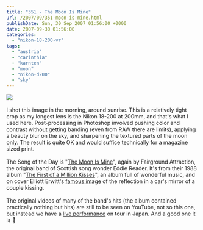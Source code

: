 ```yaml
---
title: "351 - The Moon Is Mine"
url: /2007/09/351-moon-is-mine.html
publishDate: Sun, 30 Sep 2007 01:56:00 +0000
date: 2007-09-30 01:56:00
categories: 
  - "nikon-18-200-vr"
tags: 
  - "austria"
  - "carinthia"
  - "karnten"
  - "moon"
  - "nikon-d200"
  - "sky"
---
```

<a href="https://d25zfm9zpd7gm5.cloudfront.net/1200x1200/2007/20070929_071704_ps.jpg"><img src="https://d25zfm9zpd7gm5.cloudfront.net/0600x0600/2007/20070929_071704_ps.jpg"/></a><br/><br/>I shot this image in the morning, around sunrise. This is a relatively tight crop as my longest lens is the Nikon 18-200 at 200mm, and that's what I used here. Post-processing in Photoshop involved pushing color and contrast without getting banding (even from RAW there are limits), applying a beauty blur on the sky, and sharpening the textured parts of the moon only. The result is quite OK and would suffice technically for a magazine sized print.<br/><br/>The Song of the Day is "<a href="http://www.seeklyrics.com/lyrics/Fairground-Attraction/The-Moon-Is-Mine.html" target="_blank">The Moon Is Mine</a>", again by Fairground Attraction, the original band of Scottish song wonder Eddie Reader. It's from their 1988 album "<a href="http://www.amazon.com/First-Million-Kisses-Fairground-Attraction/dp/B000002WCO" target="_blank">The First of a Million Kisses</a>", an album full of wonderful music, and on cover Elliott Erwitt's <a href="http://www.andrewsmithgallery.com/exhibitions/elliotterwitt/sixdecades/elliotterwitt.htm" target="_blank">famous image</a> of the reflection in a car's mirror of a couple kissing.<br/><br/>The original videos of many of the band's hits (the album contained practically nothing but hits) are still to be seen on YouTube, not so this one, but instead we have a <a href="http://www.youtube.com/watch?v=-VgefuaRQC4" target="_blank">live performance</a> on tour in Japan. And a good one it is 🙂
